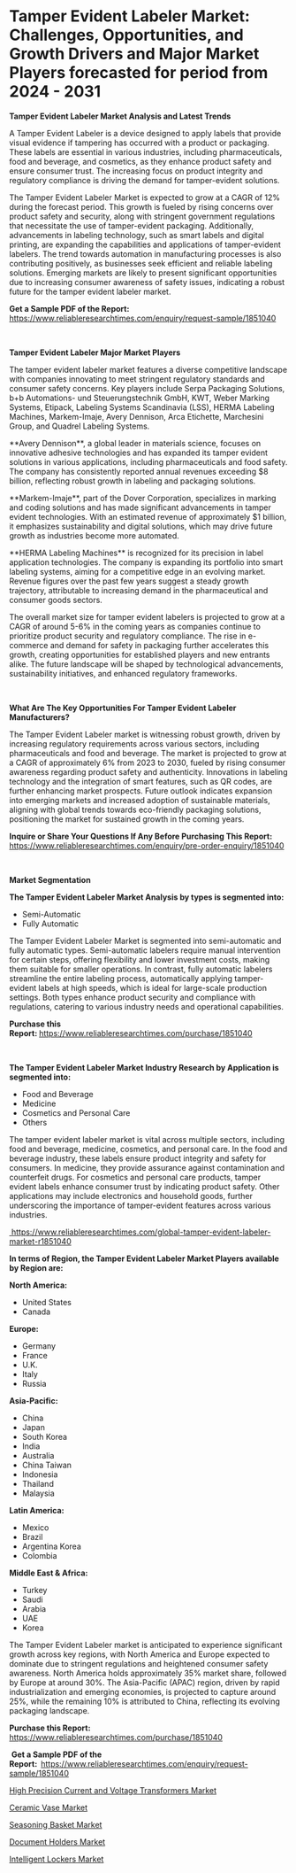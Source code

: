 <p><h1>Tamper Evident Labeler Market: Challenges, Opportunities, and Growth Drivers and Major Market Players forecasted for period from 2024 - 2031</h1></p><p><strong>Tamper Evident Labeler Market Analysis and Latest Trends</strong></p>
<p><p>A Tamper Evident Labeler is a device designed to apply labels that provide visual evidence if tampering has occurred with a product or packaging. These labels are essential in various industries, including pharmaceuticals, food and beverage, and cosmetics, as they enhance product safety and ensure consumer trust. The increasing focus on product integrity and regulatory compliance is driving the demand for tamper-evident solutions.</p><p>The Tamper Evident Labeler Market is expected to grow at a CAGR of 12% during the forecast period. This growth is fueled by rising concerns over product safety and security, along with stringent government regulations that necessitate the use of tamper-evident packaging. Additionally, advancements in labeling technology, such as smart labels and digital printing, are expanding the capabilities and applications of tamper-evident labelers. The trend towards automation in manufacturing processes is also contributing positively, as businesses seek efficient and reliable labeling solutions. Emerging markets are likely to present significant opportunities due to increasing consumer awareness of safety issues, indicating a robust future for the tamper evident labeler market.</p></p>
<p><strong>Get a Sample PDF of the Report:&nbsp;</strong> <a href="https://www.reliableresearchtimes.com/enquiry/request-sample/1851040?utm_campaign=1770&utm_medium=2&utm_source=Github&utm_content=ia&utm_term=17102024&utm_id=tamper-evident-labeler">https://www.reliableresearchtimes.com/enquiry/request-sample/1851040</a></p>
<p>&nbsp;</p>
<p><strong>Tamper Evident Labeler Major Market Players</strong></p>
<p><p>The tamper evident labeler market features a diverse competitive landscape with companies innovating to meet stringent regulatory standards and consumer safety concerns. Key players include Serpa Packaging Solutions, b+b Automations- und Steuerungstechnik GmbH, KWT, Weber Marking Systems, Etipack, Labeling Systems Scandinavia (LSS), HERMA Labeling Machines, Markem-Imaje, Avery Dennison, Arca Etichette, Marchesini Group, and Quadrel Labeling Systems.</p><p>**Avery Dennison**, a global leader in materials science, focuses on innovative adhesive technologies and has expanded its tamper evident solutions in various applications, including pharmaceuticals and food safety. The company has consistently reported annual revenues exceeding $8 billion, reflecting robust growth in labeling and packaging solutions.</p><p>**Markem-Imaje**, part of the Dover Corporation, specializes in marking and coding solutions and has made significant advancements in tamper evident technologies. With an estimated revenue of approximately $1 billion, it emphasizes sustainability and digital solutions, which may drive future growth as industries become more automated.</p><p>**HERMA Labeling Machines** is recognized for its precision in label application technologies. The company is expanding its portfolio into smart labeling systems, aiming for a competitive edge in an evolving market. Revenue figures over the past few years suggest a steady growth trajectory, attributable to increasing demand in the pharmaceutical and consumer goods sectors.</p><p>The overall market size for tamper evident labelers is projected to grow at a CAGR of around 5-6% in the coming years as companies continue to prioritize product security and regulatory compliance. The rise in e-commerce and demand for safety in packaging further accelerates this growth, creating opportunities for established players and new entrants alike. The future landscape will be shaped by technological advancements, sustainability initiatives, and enhanced regulatory frameworks.</p></p>
<p>&nbsp;</p>
<p><strong>What Are The Key Opportunities For Tamper Evident Labeler Manufacturers?</strong></p>
<p><p>The Tamper Evident Labeler market is witnessing robust growth, driven by increasing regulatory requirements across various sectors, including pharmaceuticals and food and beverage. The market is projected to grow at a CAGR of approximately 6% from 2023 to 2030, fueled by rising consumer awareness regarding product safety and authenticity. Innovations in labeling technology and the integration of smart features, such as QR codes, are further enhancing market prospects. Future outlook indicates expansion into emerging markets and increased adoption of sustainable materials, aligning with global trends towards eco-friendly packaging solutions, positioning the market for sustained growth in the coming years.</p></p>
<p><strong>Inquire or Share Your Questions If Any Before Purchasing This Report:</strong> <a href="https://www.reliableresearchtimes.com/enquiry/pre-order-enquiry/1851040?utm_campaign=1770&utm_medium=2&utm_source=Github&utm_content=ia&utm_term=17102024&utm_id=tamper-evident-labeler">https://www.reliableresearchtimes.com/enquiry/pre-order-enquiry/1851040</a></p>
<p>&nbsp;</p>
<p><strong>Market Segmentation</strong></p>
<p><strong>The Tamper Evident Labeler Market Analysis by types is segmented into:</strong></p>
<p><ul><li>Semi-Automatic</li><li>Fully Automatic</li></ul></p>
<p><p>The Tamper Evident Labeler Market is segmented into semi-automatic and fully automatic types. Semi-automatic labelers require manual intervention for certain steps, offering flexibility and lower investment costs, making them suitable for smaller operations. In contrast, fully automatic labelers streamline the entire labeling process, automatically applying tamper-evident labels at high speeds, which is ideal for large-scale production settings. Both types enhance product security and compliance with regulations, catering to various industry needs and operational capabilities.</p></p>
<p><strong>Purchase this Report:&nbsp;</strong><a href="https://www.reliableresearchtimes.com/purchase/1851040?utm_campaign=1770&utm_medium=2&utm_source=Github&utm_content=ia&utm_term=17102024&utm_id=tamper-evident-labeler">https://www.reliableresearchtimes.com/purchase/1851040</a></p>
<p>&nbsp;</p>
<p><strong>The Tamper Evident Labeler Market Industry Research by Application is segmented into:</strong></p>
<p><ul><li>Food and Beverage</li><li>Medicine</li><li>Cosmetics and Personal Care</li><li>Others</li></ul></p>
<p><p>The tamper evident labeler market is vital across multiple sectors, including food and beverage, medicine, cosmetics, and personal care. In the food and beverage industry, these labels ensure product integrity and safety for consumers. In medicine, they provide assurance against contamination and counterfeit drugs. For cosmetics and personal care products, tamper evident labels enhance consumer trust by indicating product safety. Other applications may include electronics and household goods, further underscoring the importance of tamper-evident features across various industries.</p></p>
<p><a href="https://www.reliableresearchtimes.com/global-tamper-evident-labeler-market-r1851040?utm_campaign=1770&utm_medium=2&utm_source=Github&utm_content=ia&utm_term=17102024&utm_id=tamper-evident-labeler">&nbsp;https://www.reliableresearchtimes.com/global-tamper-evident-labeler-market-r1851040</a></p>
<p><strong>In terms of Region, the Tamper Evident Labeler Market Players available by Region are:</strong></p>
<p>
    <p> <strong> North America: </strong>
        <ul>
            <li>United States</li>
            <li>Canada</li>
        </ul>
        </p> 
    <p> <strong> Europe: </strong>
        <ul>
            <li>Germany</li>
            <li>France</li>
            <li>U.K.</li>
            <li>Italy</li>
            <li>Russia</li>
        </ul>
        </p> 
    <p> <strong> Asia-Pacific: </strong>
        <ul>
            <li>China</li>
            <li>Japan</li>
            <li>South Korea</li>
            <li>India</li>
            <li>Australia</li>
            <li>China Taiwan</li>
            <li>Indonesia</li>
            <li>Thailand</li>
            <li>Malaysia</li>
        </ul>
        </p> 
    <p> <strong> Latin America: </strong>
        <ul>
            <li>Mexico</li>
            <li>Brazil</li>
            <li>Argentina Korea</li>
            <li>Colombia</li>
        </ul>
        </p> 
    <p> <strong> Middle East & Africa: </strong>
        <ul>
            <li>Turkey</li>
            <li>Saudi</li>
            <li>Arabia</li>
            <li>UAE</li>
            <li>Korea</li>
        </ul>
    </p>
    </p>
<p><p>The Tamper Evident Labeler market is anticipated to experience significant growth across key regions, with North America and Europe expected to dominate due to stringent regulations and heightened consumer safety awareness. North America holds approximately 35% market share, followed by Europe at around 30%. The Asia-Pacific (APAC) region, driven by rapid industrialization and emerging economies, is projected to capture around 25%, while the remaining 10% is attributed to China, reflecting its evolving packaging landscape.</p></p>
<p><strong>Purchase this Report: </strong><a href="https://www.reliableresearchtimes.com/purchase/1851040?utm_campaign=1770&utm_medium=2&utm_source=Github&utm_content=ia&utm_term=17102024&utm_id=tamper-evident-labeler">https://www.reliableresearchtimes.com/purchase/1851040</a></p>
<p>&nbsp;<strong>Get a Sample PDF of the Report:&nbsp;&nbsp;</strong><a href="https://www.reliableresearchtimes.com/enquiry/request-sample/1851040?utm_campaign=1770&utm_medium=2&utm_source=Github&utm_content=ia&utm_term=17102024&utm_id=tamper-evident-labeler">https://www.reliableresearchtimes.com/enquiry/request-sample/1851040</a></p>
<p><strong></strong></p>
<p><p><a href="https://github.com/ChristianClark406/Market-Research-Report-List-1/blob/main/high-precision-current-and-voltage-transformers-market.md?utm_campaign=1770&utm_medium=2&utm_source=Github&utm_content=ia&utm_term=17102024&utm_id=tamper-evident-labeler">High Precision Current and Voltage Transformers Market</a></p><p><a href="https://www.linkedin.com/pulse/deep-dive-ceramic-vase-market-itstrends-segmentation-tj5ne?utm_campaign=1770&utm_medium=2&utm_source=Github&utm_content=ia&utm_term=17102024&utm_id=tamper-evident-labeler">Ceramic Vase Market</a></p><p><a href="https://www.linkedin.com/pulse/seasoning-basket-market-overview-global-trends-future-prospects-0vjse?utm_campaign=1770&utm_medium=2&utm_source=Github&utm_content=ia&utm_term=17102024&utm_id=tamper-evident-labeler">Seasoning Basket Market</a></p><p><a href="https://www.linkedin.com/pulse/document-holders-market-revolution-size-share-emerging-trends-7l5qe?utm_campaign=1770&utm_medium=2&utm_source=Github&utm_content=ia&utm_term=17102024&utm_id=tamper-evident-labeler">Document Holders Market</a></p><p><a href="https://www.linkedin.com/pulse/in-depth-intelligent-lockers-market-review-size-share-45cagr-huzde?utm_campaign=1770&utm_medium=2&utm_source=Github&utm_content=ia&utm_term=17102024&utm_id=tamper-evident-labeler">Intelligent Lockers Market</a></p></p>